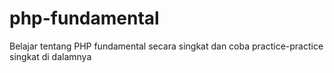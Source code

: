 # php-fundamental
Belajar tentang PHP fundamental secara singkat dan coba practice-practice singkat di dalamnya
